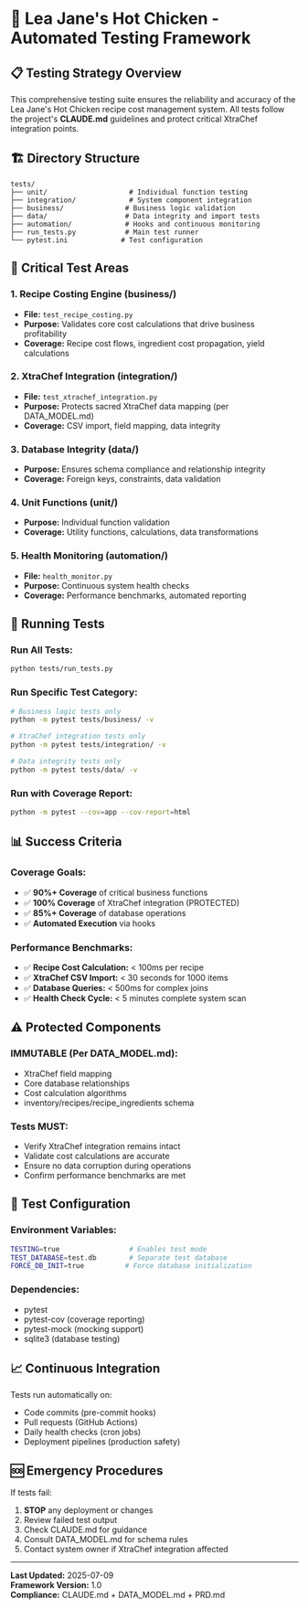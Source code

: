 # 🧪 Lea Jane's Hot Chicken - Automated Testing Framework

## 📋 **Testing Strategy Overview**

This comprehensive testing suite ensures the reliability and accuracy of the Lea Jane's Hot Chicken recipe cost management system. All tests follow the project's **CLAUDE.md** guidelines and protect critical XtraChef integration points.

## 🏗️ **Directory Structure**

```
tests/
├── unit/                    # Individual function testing
├── integration/             # System component integration  
├── business/               # Business logic validation
├── data/                   # Data integrity and import tests
├── automation/             # Hooks and continuous monitoring
├── run_tests.py            # Main test runner
└── pytest.ini             # Test configuration
```

## 🎯 **Critical Test Areas**

### **1. Recipe Costing Engine** (business/)
- **File:** `test_recipe_costing.py`
- **Purpose:** Validates core cost calculations that drive business profitability
- **Coverage:** Recipe cost flows, ingredient cost propagation, yield calculations

### **2. XtraChef Integration** (integration/)
- **File:** `test_xtrachef_integration.py`  
- **Purpose:** Protects sacred XtraChef data mapping (per DATA_MODEL.md)
- **Coverage:** CSV import, field mapping, data integrity

### **3. Database Integrity** (data/)
- **Purpose:** Ensures schema compliance and relationship integrity
- **Coverage:** Foreign keys, constraints, data validation

### **4. Unit Functions** (unit/)
- **Purpose:** Individual function validation
- **Coverage:** Utility functions, calculations, data transformations

### **5. Health Monitoring** (automation/)
- **File:** `health_monitor.py`
- **Purpose:** Continuous system health checks
- **Coverage:** Performance benchmarks, automated reporting

## 🚀 **Running Tests**

### **Run All Tests:**
```bash
python tests/run_tests.py
```

### **Run Specific Test Category:**
```bash
# Business logic tests only
python -m pytest tests/business/ -v

# XtraChef integration tests only  
python -m pytest tests/integration/ -v

# Data integrity tests only
python -m pytest tests/data/ -v
```

### **Run with Coverage Report:**
```bash
python -m pytest --cov=app --cov-report=html
```

## 📊 **Success Criteria**

### **Coverage Goals:**
- ✅ **90%+ Coverage** of critical business functions
- ✅ **100% Coverage** of XtraChef integration (PROTECTED)
- ✅ **85%+ Coverage** of database operations
- ✅ **Automated Execution** via hooks

### **Performance Benchmarks:**
- ✅ **Recipe Cost Calculation:** < 100ms per recipe
- ✅ **XtraChef CSV Import:** < 30 seconds for 1000 items
- ✅ **Database Queries:** < 500ms for complex joins
- ✅ **Health Check Cycle:** < 5 minutes complete system scan

## ⚠️ **Protected Components**

### **IMMUTABLE (Per DATA_MODEL.md):**
- XtraChef field mapping
- Core database relationships  
- Cost calculation algorithms
- inventory/recipes/recipe_ingredients schema

### **Tests MUST:**
- Verify XtraChef integration remains intact
- Validate cost calculations are accurate
- Ensure no data corruption during operations
- Confirm performance benchmarks are met

## 🔧 **Test Configuration**

### **Environment Variables:**
```bash
TESTING=true                 # Enables test mode
TEST_DATABASE=test.db        # Separate test database
FORCE_DB_INIT=true          # Force database initialization
```

### **Dependencies:**
- pytest
- pytest-cov (coverage reporting)
- pytest-mock (mocking support)
- sqlite3 (database testing)

## 📈 **Continuous Integration**

Tests run automatically on:
- Code commits (pre-commit hooks)
- Pull requests (GitHub Actions)
- Daily health checks (cron jobs)
- Deployment pipelines (production safety)

## 🆘 **Emergency Procedures**

If tests fail:
1. **STOP** any deployment or changes
2. Review failed test output
3. Check CLAUDE.md for guidance
4. Consult DATA_MODEL.md for schema rules
5. Contact system owner if XtraChef integration affected

---

**Last Updated:** 2025-07-09  
**Framework Version:** 1.0  
**Compliance:** CLAUDE.md + DATA_MODEL.md + PRD.md
